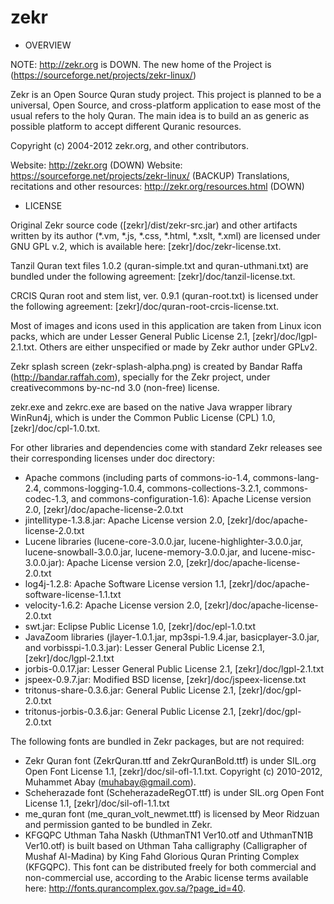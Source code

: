 # zekr
* OVERVIEW

NOTE: http://zekr.org is DOWN. The new home of the Project is (https://sourceforge.net/projects/zekr-linux/)

Zekr is an Open Source Quran study project. This project is planned to be a
universal, Open Source, and cross-platform application to ease most of
the usual refers to the holy Quran. The main idea is to build an as generic
as possible platform to accept different Quranic resources.

Copyright (c) 2004-2012 zekr.org, and other contributors.

Website: http://zekr.org (DOWN)
Website: https://sourceforge.net/projects/zekr-linux/ (BACKUP)
Translations, recitations and other resources: http://zekr.org/resources.html (DOWN)

* LICENSE

Original Zekr source code ([zekr]/dist/zekr-src.jar) and other artifacts
written by its author (*.vm, *.js, *.css, *.html, *.xslt, *.xml) are licensed
under GNU GPL v.2, which is available here: [zekr]/doc/zekr-license.txt.

Tanzil Quran text files 1.0.2 (quran-simple.txt and quran-uthmani.txt) are bundled 
under the following agreement: [zekr]/doc/tanzil-license.txt.

CRCIS Quran root and stem list, ver. 0.9.1 (quran-root.txt) is licensed under the following
agreement: [zekr]/doc/quran-root-crcis-license.txt.

Most of images and icons used in this application are taken from Linux icon packs,
which are under Lesser General Public License 2.1, [zekr]/doc/lgpl-2.1.txt.
Others are either unspecified or made by Zekr author under GPLv2.

Zekr splash screen (zekr-splash-alpha.png) is created by Bandar Raffa
(http://bandar.raffah.com), specially for the Zekr project, under
creativecommons by-nc-nd 3.0 (non-free) license.

zekr.exe and zekrc.exe are based on the native Java wrapper library WinRun4j, which is under
the Common Public License (CPL) 1.0, [zekr]/doc/cpl-1.0.txt.

For other libraries and dependencies come with standard Zekr releases see
their corresponding licenses under doc directory:
- Apache commons (including parts of commons-io-1.4, commons-lang-2.4,
    commons-logging-1.0.4, commons-collections-3.2.1, commons-codec-1.3,
    and commons-configuration-1.6):
    Apache License version 2.0, [zekr]/doc/apache-license-2.0.txt
- jintellitype-1.3.8.jar: Apache License version 2.0, [zekr]/doc/apache-license-2.0.txt
- Lucene libraries (lucene-core-3.0.0.jar, lucene-highlighter-3.0.0.jar,
    lucene-snowball-3.0.0.jar, lucene-memory-3.0.0.jar, and lucene-misc-3.0.0.jar):
    Apache License version 2.0, [zekr]/doc/apache-license-2.0.txt
- log4j-1.2.8: Apache Software License version 1.1, [zekr]/doc/apache-software-license-1.1.txt
- velocity-1.6.2: Apache License version 2.0, [zekr]/doc/apache-license-2.0.txt
- swt.jar: Eclipse Public License 1.0, [zekr]/doc/epl-1.0.txt
- JavaZoom libraries (jlayer-1.0.1.jar, mp3spi-1.9.4.jar, basicplayer-3.0.jar, and
    vorbisspi-1.0.3.jar): Lesser General Public License 2.1, [zekr]/doc/lgpl-2.1.txt
- jorbis-0.0.17.jar: Lesser General Public License 2.1, [zekr]/doc/lgpl-2.1.txt
- jspeex-0.9.7.jar: Modified BSD license, [zekr]/doc/jspeex-license.txt
- tritonus-share-0.3.6.jar: General Public License 2.1, [zekr]/doc/gpl-2.0.txt
- tritonus-jorbis-0.3.6.jar: General Public License 2.1, [zekr]/doc/gpl-2.0.txt

The following fonts are bundled in Zekr packages, but are not required:
- Zekr Quran font (ZekrQuran.ttf and ZekrQuranBold.ttf) is under SIL.org Open Font License 1.1,
    [zekr]/doc/sil-ofl-1.1.txt. Copyright (c) 2010-2012, Muhammet Abay (muhabay@gmail.com).
- Scheherazade font (ScheherazadeRegOT.ttf) is under SIL.org Open Font License 1.1,
    [zekr]/doc/sil-ofl-1.1.txt
- me_quran font (me_quran_volt_newmet.ttf) is licensed by Meor Ridzuan and permission
    ganted to be bundled in Zekr.
- KFGQPC Uthman Taha Naskh (UthmanTN1 Ver10.otf and UthmanTN1B Ver10.otf) is built based on
    Uthman Taha calligraphy (Calligrapher of Mushaf Al-Madina) by King Fahd Glorious Quran
    Printing Complex (KFGQPC). This font can be distributed freely for both commercial and
    non-commercial use, according to the Arabic license terms available here:
    http://fonts.qurancomplex.gov.sa/?page_id=40.
